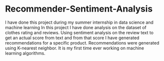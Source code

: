 # Recommender-Sentiment-Analysis
I have done this project during my summer internship in data science and machine learning
In this project I have done analysis on the dataset of clothes rating and reviews. Using sentiment analysis on the review text to get an actual score from text and from that score I have generated recommendations for a specific product. Recommendations were generated using K-nearest neighbor.
It is my first time ever working on machine learning algorithms.
